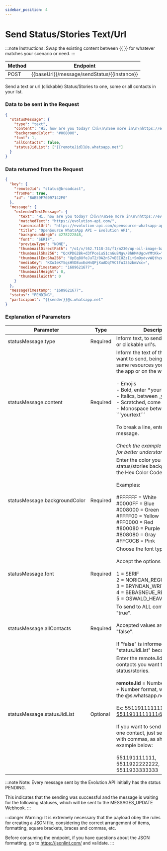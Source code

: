 ```yaml
---
sidebar_position: 4
---
```


# Send Status/Stories Text/Url

:::note Instructions:
Swap the existing content between {{  }} for whatever matches your scenario or need.
:::

| Method | Endpoint                                    |
| ------ | ------------------------------------------- |
| POST   | {{baseUrl}}/message/sendStatus/{{instance}} |

Send a text or url (clickable) Status/Stories to one, some or all contacts in your list.

### Data to be sent in the Request

```json title=Payload
{
  "statusMessage": {
    "type": "text",
    "content": "Hi, how are you today? 😉👍\n\nSee more in\n\nhttps://evolution-api.com/",
    "backgroundColor": "#008000",
    "font": 1,
    "allContacts": false,
    "statusJidList": ["{{remoteJid}}@s.whatsapp.net"]
  }
}
```

### Data returned from the Request

```json title=Result
{
  "key": {
    "remoteJid": "status@broadcast",
    "fromMe": true,
    "id": "BAE59F76997142F0"
  },
  "message": {
    "extendedTextMessage": {
      "text": "Hi, how are you today? 😉👍\n\nSee more in\n\nhttps://evolution-api.com/",
      "matchedText": "https://evolution-api.com/",
      "canonicalUrl": "https://evolution-api.com/opensource-whatsapp-api/",
      "title": "OpenSource WhatsApp API – Evolution API",
      "backgroundArgb": 4278222848,
      "font": "SERIF",
      "previewType": "NONE",
      "thumbnailDirectPath": "/o1/v/t62.7118-24/f1/m230/up-oil-image-bae65e3e-9813-4686-99a5-53ab5e2336c7?ccb=9-4&oh=01_AdRENApzu4pB-Y6VDbbGWfD6w91B1rmxgveUJH_cCmt0Hg&oe=64DCEF1B",
      "thumbnailSha256": "QcKPDG2Bk+d3fPceiuS1cnGuBNgv/8hHM4UgcwYMtKk=",
      "thumbnailEncSha256": "UpEq8UfeJuT2/0A2nS7vEEIUZzIi+SmOydvvWQthzAs=",
      "mediaKey": "KXuIeKYSqsHVD8uxEoHnQPjXuADqTVCtfuI35zbmVxc=",
      "mediaKeyTimestamp": "1689621677",
      "thumbnailHeight": 0,
      "thumbnailWidth": 0
    }
  },
  "messageTimestamp": "1689621677",
  "status": "PENDING",
  "participant": "{{sender}}@s.whatsapp.net"
}
```

### Explanation of Parameters

<!-- prettier-ignore -->
Parameter | Type |	Description
-|-|-
statusMessage.type | Required | Inform text, to send text messages or clickable url's.
statusMessage.content |	Required | Inform the text of the message you want to send, being able to use the same resources you would use in the app or on the web, which are:<br /><br /> - Emojis<br /> - Bold, enter \*yourtext\*<br /> - Italics, between \_yourtext\_<br /> - Scratched, come in \~yourtext\~<br /> - Monospace between \```yourtext\``` <br /><br />To break a line, enter "\n" in the message. <br /><br />_Check the example in the payload for better understanding._
statusMessage.backgroundColor | Required | Enter the color you want for the status/stories background, using the Hex Color Code. <br /><br /> Examples:<br /><br />   #FFFFFF = White<br />   #0000FF = Blue<br />#008000 = Green<br />   #FFFF00 = Yellow<br />    #FF0000 = Red<br />   #800080 = Purple<br />    #808080 = Gray<br />    #FFC0CB = Pink <br />
statusMessage.font |	Required | Choose the font type to be used. <br /><br />Accept the options below:<br /><br />   1 = SERIF<br />   2 = NORICAN_REGULAR<br />   3 = BRYNDAN_WRITE<br />   4 = BEBASNEUE_REGULAR<br />   5 = OSWALD_HEAVY<br />
statusMessage.allContacts | Required | To send to ALL contacts, type "true".<br /><br />Accepted values ​​are "true" or "false".<br /><br />If "false" is informed, the "statusJidList" becomes required.
statusMessage.statusJidList | Optional | Enter the remoteJid of one or more contacts you want to send status/stories.<br /><br />**remoteJid** = Number in DDI + DDD + Number format, with or without the @s.whatsapp.net ending.<br /><br />Ex: 5511911111111 or 5511911111111@s.whatsapp.net<br /><br />If you want to send it to more than one contact, just separate them with commas, as shown in the example below:<br /><br />   551191111111,<br />   5511922222222,<br />    5511933333333

:::note Note:
Every message sent by the Evolution API initially has the status PENDING.

This indicates that the sending was successful and the message is waiting for the following statuses, which will be sent to the MESSAGES_UPDATE Webhook.
:::

:::danger Warning:
It is extremely necessary that the payload obey the rules for creating a JSON file, considering the correct arrangement of items, formatting, square brackets, braces and commas, etc.

Before consuming the endpoint, if you have questions about the JSON formatting, go to https://jsonlint.com/ and validate.
:::
